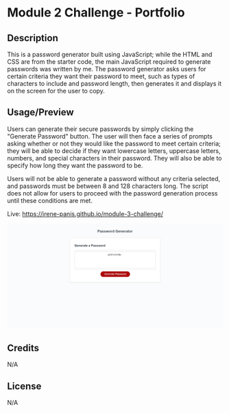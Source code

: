 # Module 2 Challenge - Portfolio

## Description

This is a password generator built using JavaScript; while the HTML and CSS are from the starter code, the main JavaScript required to generate passwords was written by me. The password generator asks users for certain criteria they want their password to meet, such as types of characters to include and password length, then generates it and displays it on the screen for the user to copy.

## Usage/Preview

Users can generate their secure passwords by simply clicking the "Generate Password" button. The user will then face a series of prompts asking whether or not they would like the password to meet certain criteria; they will be able to decide if they want lowercase letters, uppercase letters, numbers, and special characters in their password. They will also be able to specify how long they want the password to be.

Users will not be able to generate a password without any criteria selected, and passwords must be between 8 and 128 characters long. The script does not allow for users to proceed with the password generation process until these conditions are met.

Live: https://irene-panis.github.io/module-3-challenge/

![Screenshot of password generator page displaying a generated password](assets/img/preview.jpg)

## Credits

N/A

## License

N/A
